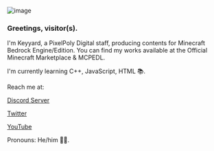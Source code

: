 ![image]()

### Greetings, visitor(s).
I'm Keyyard, a PixelPoly Digital staff, producing contents for Minecraft Bedrock Engine/Edition. You can find my works available at the Official Minecraft Marketplace & MCPEDL.


I'm currently learning C++, JavaScript, HTML 📚.

Reach me at:

[Discord Server](https://discord.gg/s2VfQr69uz)

[Twitter](https://twitter.com/keyyard)

[YouTube](https://youtube.com/c/Keyyard)

Pronouns: He/him 🤵🏻.
